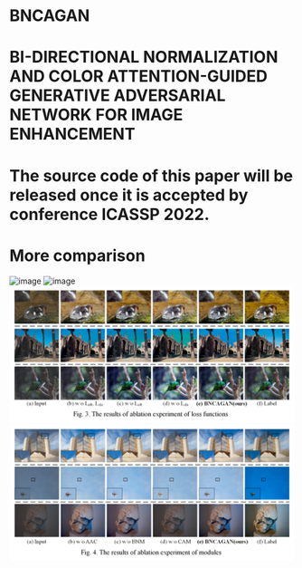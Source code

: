 # BNCAGAN
# BI-DIRECTIONAL NORMALIZATION AND COLOR ATTENTION-GUIDED GENERATIVE ADVERSARIAL NETWORK FOR IMAGE ENHANCEMENT
# The source code of this paper will be released once it is accepted by conference ICASSP 2022.
# More comparison 
![image](https://github.com/SWU-CS-MediaLab/BNCAGAN/blob/main/BNCAGAN%20result-pictures/fiveK.png)
![image](https://github.com/SWU-CS-MediaLab/BNCAGAN/blob/main/BNCAGAN%20result-pictures/dped.png)
![image](https://github.com/SWU-CS-MediaLab/BNCAGAN/blob/main/BNCAGAN%20result-pictures/loss.png)
![image](https://github.com/SWU-CS-MediaLab/BNCAGAN/blob/main/BNCAGAN%20result-pictures/module.png)
